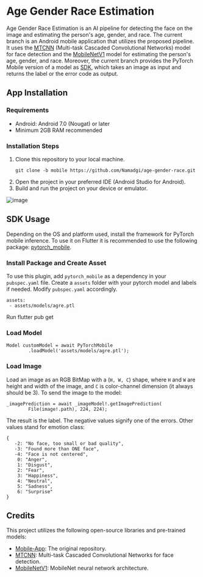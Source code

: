 # Age Gender Race Estimation
Age Gender Race Estimation is an AI pipeline for detecting the face on the image and estimating the person's age, gender, and race. 
The current branch is an Android mobile application that utilizes the proposed pipeline. 
It uses the [MTCNN](https://github.com/ipazc/mtcnn) (Multi-task Cascaded Convolutional Networks) model for face detection and the [MobileNetV1](https://github.com/jmjeon94/MobileNet-Pytorch) model for estimating the person's age, gender, and race.
Moreover, the current branch provides the PyTorch Mobile version of a model as [SDK](https://github.com/Namadgi/age-gender-race/blob/mobile/model_weights/agre.ptl), which takes an image as input and returns the label or the error code as output.

## App Installation

### Requirements

- Android: Android 7.0 (Nougat) or later
- Minimum 2GB RAM recommended

### Installation Steps

1. Clone this repository to your local machine.
   ```
   git clone -b mobile https://github.com/Namadgi/age-gender-race.git
   ```
2. Open the project in your preferred IDE (Android Studio for Android).
3. Build and run the project on your device or emulator.

![image](https://github.com/Namadgi/face-emotion-recognition/assets/44228198/53013beb-61e6-4372-9c6a-47eaf9d35968)

## SDK Usage

Depending on the OS and platform used, install the framework for PyTorch mobile inference.
To use it on Flutter it is recommended to use the following package: [pytorch_mobile](https://pub.dev/packages/pytorch_mobile).

### Install Package and Create Asset

To use this plugin, add `pytorch_mobile` as a dependency in your `pubspec.yaml` file.
Create a `assets` folder with your pytorch model and labels if needed. Modify `pubspec.yaml` accordingly.

```
assets:
 - assets/models/agre.ptl
```
Run flutter pub get

### Load Model
```
Model customModel = await PyTorchMobile
        .loadModel('assets/models/agre.ptl');
```
### Load Image
Load an image as an RGB BitMap with a (`H, W, C`) shape, where `H` and `W` are height and width of the image, and `C` is color-channel dimension (it always should be 3).
To send the image to the model:

```
_imagePrediction = await _imageModel!.getImagePrediction(
        File(image!.path), 224, 224);
```

The result is the label. The negative values signify one of the errors. Other values stand for emotion class:
```
{
   -2: "No face, too small or bad quality",
   -3: "Found more than ONE face",
   -4: "Face is not centered",
    0: "Anger",
    1: "Disgust",
    2: "Fear",
    3: "Happiness",
    4: "Neutral",
    5: "Sadness",
    6: "Surprise"
}
```

## Credits

This project utilizes the following open-source libraries and pre-trained models:

- [Mobile-App](https://github.com/av-savchenko/face-emotion-recognition): The original repository.
- [MTCNN](https://github.com/ipazc/mtcnn): Multi-task Cascaded Convolutional Networks for face detection.
- [MobileNetV1](https://github.com/jmjeon94/MobileNet-Pytorch): MobileNet neural network architecture.
